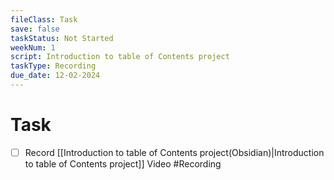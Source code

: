 ```yaml
---
fileClass: Task
save: false
taskStatus: Not Started
weekNum: 1
script: Introduction to table of Contents project
taskType: Recording
due_date: 12-02-2024
---
```



# Task

- [ ] Record [[Introduction to table of Contents project(Obsidian)|Introduction to table of Contents project]] Video #Recording